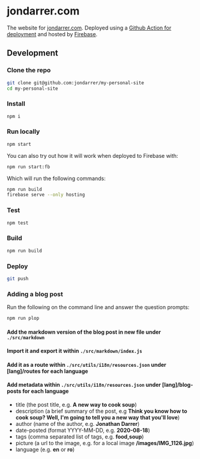 # jondarrer.com

The website for [jondarrer.com](https://jondarrer.com). Deployed using
a [Github Action for deployment](./.github/workflows/firebase.yml) and hosted by
[Firebase](https://firebase.google.com).

## Development

### Clone the repo

```bash
git clone git@github.com:jondarrer/my-personal-site
cd my-personal-site
```

### Install

```bash
npm i
```

### Run locally

```bash
npm start
```

You can also try out how it will work when deployed to Firebase with:

```bash
npm run start:fb
```

Which will run the following commands:

```bash
npm run build
firebase serve --only hosting
```

### Test

```bash
npm test
```

### Build

```bash
npm run build
```

### Deploy

```bash
git push
```

### Adding a blog post

Run the following on the command line and answer the question prompts:

```bash
npm run plop
```

#### Add the markdown version of the blog post in new file under `./src/markdown`

#### Import it and export it within `./src/markdown/index.js`

#### Add it as a route within `./src/utils/i18n/resources.json` under **[lang]/routes** for each language

#### Add metadata within `./src/utils/i18n/resources.json` under **[lang]/blog-posts** for each language

- title (the post title, e.g. **A new way to cook soup**)
- description (a brief summary of the post, e.g **Think you know how to cook
  soup? Well, I'm going to tell you a new way that you'll love**)
- author (name of the author, e.g. **Jonathan Darrer**)
- date-posted (format YYYY-MM-DD, e.g. **2020-08-18**)
- tags (comma separated list of tags, e.g. **food,soup**)
- picture (a url to the image, e.g. for a local image **/images/IMG_1126.jpg**)
- language (e.g. **en** or **ro**)
